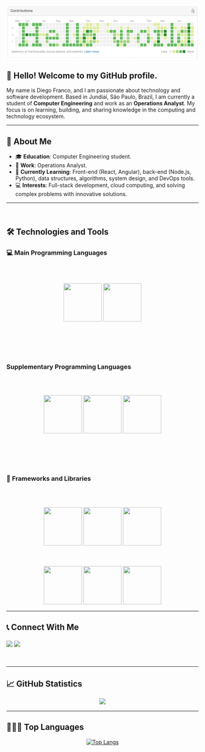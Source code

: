 <div align="center">
  <img src="helloworld.png">
</div>

## 👋 Hello! Welcome to my GitHub profile.

My name is Diego Franco, and I am passionate about technology and software development. Based in Jundiaí, São Paulo, Brazil, I am currently a student of **Computer Engineering** and work as an **Operations Analyst**. My focus is on learning, building, and sharing knowledge in the computing and technology ecosystem.

---

## 🔭 About Me

- 🎓 **Education**: Computer Engineering student.
- 💼 **Work**: Operations Analyst.
- 🌱 **Currently Learning**: Front-end (React, Angular), back-end (Node.js, Python), data structures, algorithms, system design, and DevOps tools.
- 💻 **Interests**: Full-stack development, cloud computing, and solving complex problems with innovative solutions.

---

<br/>

## 🛠️ Technologies and Tools

### 💻 **Main Programming Languages**

<br></br>

<div align="center">
<img src="https://cdn.jsdelivr.net/gh/devicons/devicon/icons/javascript/javascript-original.svg" width="100" height="100"/> 
<img src="https://cdn.jsdelivr.net/gh/devicons/devicon@latest/icons/typescript/typescript-original.svg" width="100" height="100"/> 
</div>

<br></br>
<br></br>

### **Supplementary Programming Languages**

<br></br>

<div align="center">
<img src="https://cdn.jsdelivr.net/gh/devicons/devicon/icons/python/python-original.svg" width="100" height="100"/> 
<img src="https://cdn.jsdelivr.net/gh/devicons/devicon/icons/java/java-original.svg" width="100" height="100"/> 
<img src="https://cdn.jsdelivr.net/gh/devicons/devicon/icons/go/go-original.svg" width="100" height="100"/>
</div>

<br></br>
<br></br>

### 🚀 **Frameworks and Libraries**

<br></br>

<div align="center">
<img src="https://cdn.jsdelivr.net/gh/devicons/devicon/icons/nodejs/nodejs-original.svg" width="100" height="100"/> 
<img src="https://cdn.jsdelivr.net/gh/devicons/devicon@latest/icons/nestjs/nestjs-original.svg" width="100" height="100"/>
<img src="https://cdn.jsdelivr.net/gh/devicons/devicon@latest/icons/react/react-original.svg" width="100" height="100"/>
  <br></br>
  <br></br>
<img src="https://cdn.jsdelivr.net/gh/devicons/devicon/icons/flask/flask-original.svg" width="100" height="100"/> 
<img src="https://cdn.jsdelivr.net/gh/devicons/devicon/icons/fastapi/fastapi-original.svg" width="100" height="100"/>
<img src="https://cdn.jsdelivr.net/gh/devicons/devicon@latest/icons/spring/spring-original.svg" width="100" height="100"/> 
</div>

---

## 📞 Connect With Me

<h3 align="left">
  <p align="left">
  <a href="https://www.linkedin.com/in/diego-gustavo-franco/" target="_blank"><img src="https://img.shields.io/badge/-LinkedIn-%230077B5?style=for-the-badge&logo=linkedin&logoColor=white" target="_blank"></a> 
  <a href="mailto:diego.u.franco@gmail.com"><img src="https://img.shields.io/badge/Gmail-D14836?style=for-the-badge&logo=gmail&logoColor=white" target="_blank"></a>
  </p>
</h3>
<br/>

---

## 📈 GitHub Statistics

<div align="center">
  <a href="https://github.com/dgusfr">
    <img height="180em" src="https://github-readme-stats.vercel.app/api?username=dgusfr&show_icons=true&theme=dracula&include_all_commits=true&count_private=true"/>
  </a>
</div>

---

## 🧑🏼‍💻 Top Languages

<p align="center">
  <a href="https://github.com/DGusFr/github-readme-stats">
    <img src="https://github-readme-stats.vercel.app/api/top-langs/?username=dgusfr&layout=compact&theme=dracula" alt="Top Langs">
  </a>
</p>
